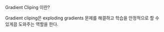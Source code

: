 Gradient Cliping 이란?

Gradient cliping은 exploding gradients 문제를 해결하고 학습을 안정적으로 할 수 있게끔 도와주는 역할을 한다.


